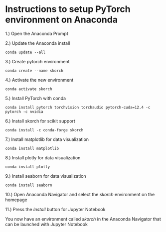 # Instructions to setup PyTorch environment on Anaconda  
1.) Open the Anaconda Prompt
  
2.) Update the Anaconda install
```
conda update --all
```
  
3.) Create pytorch environment
```
conda create --name skorch
```
  
4.) Activate the new environment
```
conda activate skorch
```
  
5.) Install PyTorch with conda
```
conda install pytorch torchvision torchaudio pytorch-cuda=12.4 -c pytorch -c nvidia
```

6.) Install skorch for scikit support
```
conda install -c conda-forge skorch
``` 

7.) Install matplotlib for data visualization
```
conda install matplotlib
```
  
8.) Install plotly for data visualization
```
conda install plotly
```
  
9.) Install seaborn for data visualization
```
conda install seaborn
```
  
10.) Open Anaconda Navigator and select the <i> skorch </i> environment on the homepage
  
11.) Press the <i> Install </i> button for Jupyter Notebook

You now have an environment called <i> skorch </i> in the Anaconda Navigator that can be launched with Jupyter Notebook
